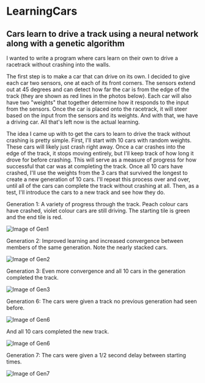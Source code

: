 # LearningCars
## Cars learn to drive a track using a neural network along with a genetic algorithm

I wanted to write a program where cars learn on their own to drive a racetrack without crashing into the walls. 

The first step is to make a car that can drive on its own. I decided to give each car two sensors, one at each of its front corners. The sensors extend out at 45 degrees and can detect how far the car is from the edge of the track (they are shown as red lines in the photos below). Each car will also have two "weights" that together determine how it responds to the input from the sensors. Once the car is placed onto the racetrack, it will steer based on the input from the sensors and its weights. And with that, we have a driving car. All that's left now is the actual learning.

The idea I came up with to get the cars to learn to drive the track without crashing is pretty simple. First, I'll start with 10 cars with random weights. These cars will likely just crash right away. Once a car crashes into the edge of the track, it stops moving entirely, but I'll keep track of how long it drove for before crashing. This will serve as a measure of progress for how successful that car was at completing the track. Once all 10 cars have crashed, I'll use the weights from the 3 cars that survived the longest to create a new generation of 10 cars. I'll repeat this process over and over, until all of the cars can complete the track without crashing at all. Then, as a test, I'll introduce the cars to a new track and see how they do.

Generation 1: A variety of progress through the track. Peach colour cars have crashed, violet colour cars are still driving. The starting tile is green and the end tile is red.

![Image of Gen1](https://github.com/chacook/LearningCars/blob/master/img/gen1.png)


Generation 2: Improved learning and increased convergence between members of the same generation. Note the nearly stacked cars.

![Image of Gen2](https://github.com/chacook/LearningCars/blob/master/img/gen2.png)


Generation 3: Even more convergence and all 10 cars in the generation completed the track.

![Image of Gen3](https://github.com/chacook/LearningCars/blob/master/img/gen3.png)


Generation 6: The cars were given a track no previous generation had seen before.

![Image of Gen6](https://github.com/chacook/LearningCars/blob/master/img/gen6.png)


And all 10 cars completed the new track.

![Image of Gen6](https://github.com/chacook/LearningCars/blob/master/img/gen6-completed.png)


Generation 7: The cars were given a 1/2 second delay between starting times.

![Image of Gen7](https://github.com/chacook/LearningCars/blob/master/img/gen7-new.png)
